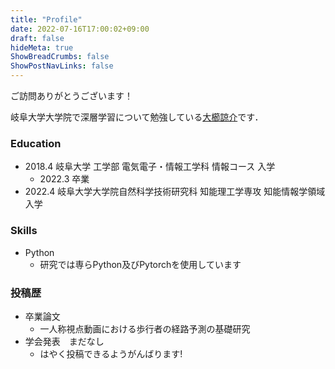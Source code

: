 ```yaml
---
title: "Profile"
date: 2022-07-16T17:00:02+09:00
draft: false
hideMeta: true
ShowBreadCrumbs: false
ShowPostNavLinks: false
---
```


ご訪問ありがとうございます！

岐阜大学大学院で深層学習について勉強している[大櫛諒介](https://github.com/RoysK9)です．


### Education

 - 2018.4 岐阜大学 工学部 電気電子・情報工学科 情報コース 入学
   - 2022.3 卒業
 - 2022.4 岐阜大学大学院自然科学技術研究科 知能理工学専攻 知能情報学領域 入学

### Skills

 - Python
   - 研究では専らPython及びPytorchを使用しています

### 投稿歴

 - 卒業論文
   - 一人称視点動画における歩行者の経路予測の基礎研究
 - 学会発表　まだなし
   - はやく投稿できるようがんばります!